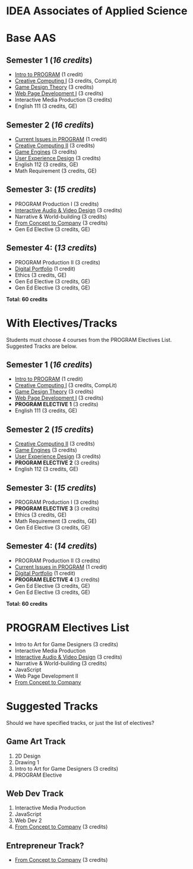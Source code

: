 # IDEA Associates of Applied Science

# Base AAS

## Semester 1 (*16 credits*)
* [Intro to PROGRAM](../classes/intro-to-PROGRAM.md) (1 credit)
* [Creative Computing I](../classes/creative-computing-i.md) (3 credits, CompLit)
* [Game Design Theory](../classes/game-design-theory.md) (3 credits)
* [Web Page Development I](../classes/web-page-development-i.md) (3 credits)
* Interactive Media Production (3 credits)
* English 111 (3 credits, GE)

## Semester 2 (*16 credits*)
* [Current Issues in PROGRAM](../classes/current-issues-in-PROGRAM.md) (1 credit)
* [Creative Computing II](../classes/creative-computing-ii.md) (3 credits)
* [Game Engines](../classes/game-engines.md) (3 credits)
* [User Experience Design](../classes/user-experience-design.md) (3 credits)
* English 112 (3 credits, GE)
* Math Requirement (3 credits, GE)

## Semester 3: (*15 credits*)
* PROGRAM Production I (3 credits)
* [Interactive Audio & Video Design](../classes/interactive-audio-video-design.md) (3 credits)
* Narrative & World-building (3 credits)
* [From Concept to Company](../classes/from-concept-to-company.md) (3 credits)
* Gen Ed Elective (3 credits, GE)

## Semester 4: (*13 credits*)
* PROGRAM Production II (3 credits)
* [Digital Portfolio](../classes/digital-portfolio.md) (1 credit)
* Ethics (3 credits, GE)
* Gen Ed Elective (3 credits, GE)
* Gen Ed Elective (3 credits, GE)

**Total: 60 credits**


# With Electives/Tracks

Students must choose 4 courses from the PROGRAM Electives List. Suggested Tracks are below.

## Semester 1 (*16 credits*)
* [Intro to PROGRAM](../classes/intro-to-PROGRAM.md) (1 credit)
* [Creative Computing I](../classes/creative-computing-i.md) (3 credits, CompLit)
* [Game Design Theory](../classes/game-design-theory.md) (3 credits)
* [Web Page Development I](../classes/web-page-development-i.md) (3 credits)
* **PROGRAM ELECTIVE 1** (3 credits)
* English 111 (3 credits, GE)

## Semester 2 (*15 credits*)
* [Creative Computing II](../classes/creative-computing-ii.md) (3 credits)
* [Game Engines](../classes/game-engines.md) (3 credits)
* [User Experience Design](../classes/user-experience-design.md) (3 credits)
* **PROGRAM ELECTIVE 2** (3 credits)
* English 112 (3 credits, GE)

## Semester 3: (*15 credits*)
* PROGRAM Production I (3 credits)
* **PROGRAM ELECTIVE 3** (3 credits)
* Ethics (3 credits, GE)
* Math Requirement (3 credits, GE)
* Gen Ed Elective (3 credits, GE)

## Semester 4: (*14 credits*)
* PROGRAM Production II (3 credits)
* [Current Issues in PROGRAM](../classes/current-issues-in-PROGRAM.md) (1 credit)
* [Digital Portfolio](../classes/digital-portfolio.md) (1 credit)
* **PROGRAM ELECTIVE 4** (3 credits)
* Gen Ed Elective (3 credits, GE)
* Gen Ed Elective (3 credits, GE)

**Total: 60 credits**

# PROGRAM Electives List

* Intro to Art for Game Designers (3 credits)
* Interactive Media Production
* [Interactive Audio & Video Design](../classes/interactive-audio-video-design.md) (3 credits)
* Narrative & World-building (3 credits)
* JavaScript
* Web Page Development II
* [From Concept to Company](../classes/from-concept-to-company.md)


# Suggested Tracks

Should we have specified tracks, or just the list of electives?

## Game Art Track
1. 2D Design
1. Drawing 1
1. Intro to Art for Game Designers (3 credits)
1. PROGRAM Elective

## Web Dev Track
1. Interactive Media Production
2. JavaScript
3. Web Dev 2
4. [From Concept to Company](../classes/from-concept-to-company.md) (3 credits)

## Entrepreneur Track?

* [From Concept to Company](../classes/from-concept-to-company.md) (3 credits)
